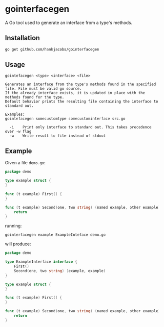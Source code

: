 # gointerfacegen

A Go tool used to generate an interface from a type's methods.

## Installation

```bash
go get github.com/hankjacobs/gointerfacegen
```

## Usage

```text
gointefacegen <type> <interface> <file>

Generates an interface from the type's methods found in the specified file. File must be valid go source.
If the already interface exists, it is updated in place with the methods found for the type.
Default behavior prints the resulting file containing the interface to standard out.

Examples:
gointefacegen somecustomtype somecustominterface src.go

  -i    Print only interface to standard out. This takes precedence over -w flag
  -w    Write result to file instead of stdout
```

## Example

Given a file `demo.go`:

```go
package demo

type example struct {
}

func (t example) First() {
}

func (t example) Second(one, two string) (named example, other example) {
    return
}

```

running:

```shell
gointerfacegen example ExampleInteface demo.go
```

will produce:

```go
package demo

type ExampleInterface interface {
    First()
    Second(one, two string) (example, example)
}

type example struct {
}

func (t example) First() {
}

func (t example) Second(one, two string) (named example, other example) {
    return
}
```